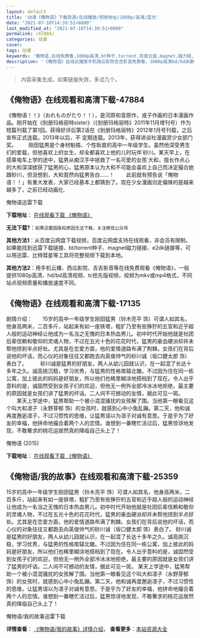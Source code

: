 ```yaml
---
layout: default
title: '动漫《俺物语》下载资源/在线播放/视频地址/1080p/高清/蓝光'
date: "2021-07-10T14:39:51+0800"
last_modified_at: "2021-07-10T14:39:51+0800"
permalink: /47884/
categories: 动漫
cover:
tags: 动漫
keywords: '俺物语,在线免费看,1080p高清,bt种子,torrent,百度云盘,magnet,磁力链,迅雷下载资源'
description: '《俺物语》在线云播放手机西瓜影院吉吉影音免费看，1080p高清bd/hd未删减完整版和tc抢先枪版，mkv/mp4格式，附带bt/torrent种子、magnet/磁力链、百度云盘、网盘资源迅雷下载链接'
---
```


>内容采集生成，如果链接失效，多试几个。


## 《俺物语》在线观看和高清下载-47884

《俺物语！！》（おれものがたり！！），是河原和音原作，或子作画的日本漫画作品。刚开始在《别册玛格丽特sister》（《别册玛格丽特》2011年11月增刊号）作为短篇刊载了第1回。获得好评后第2话在《别册玛格丽特》2012年1月号刊载，之后宣布正式连载。2013年以后，不 定期连载。2013年，获得讲谈社漫画赏少女部门奖。 　　刚田猛男是个身材魁梧、个性耿直的高中一年级学生。虽然他深受男生们的爱载，但他喜欢上的女生，却全都喜欢上他的儿时玩伴˙砂川。某天早上，在搭乘电车上学的途中，猛男从痴汉手中拯救了一名可爱的女孩˙大和，擅长作点心的大和深深掳获了猛男的心，猛男原本认为大和不可能会喜欢上自己而决定撮合她跟砂川，但没想到，大和竟然向猛男告白……！ 　　此前就有预告说「俺物语！！」有重大发表，大家已经基本上都猜到了。现在少女漫画剑走偏锋的是越来越多了，之前已经动画化.


俺物语迅雷下载

**下载地址**： [在线观看下载 《俺物语》](https://www.993dy.com//vod-detail-id-5774.html) 


**无法下载?**：`如果迅雷因版权原因无法下载，关注微信公众号 `

**其他方法1**：从百度云网盘下载视频，百度云网盘支持在线观看，非会员有限制，如果能找到迅雷下载链接、bt/torrent种子、magnet磁力链接、e2dk链接等，可以用迅雷、比特彗星等工具将完整视频下载到本地。

**其他方法2**：用手机云播、西瓜影院、吉吉影音等在线免费观看《俺物语》，一般提供1080p高清、hd/bd高清视频、tc抢先版视频，视频为mkv或mp4格式，不同站点视频质量和播放速度不同。


## 《俺物语》在线观看和高清下载-17135

剧情介绍：　　15岁的高中一年级学生刚田猛男（铃木亮平 饰）可谓人如其名，他身高两米，二百多斤，站起来有如一座铁塔，粗犷乃至有些狰狞的五官和近乎超人般的运动神经让他成为一名当之无愧的日本热血男儿。初中时代开始他就是社团后辈信赖和敬仰的灵魂人物，不过在五光十色的花花时代，猛男的豪血硬派却并未帮他捞到半点好处。尤其是在恋爱方面，他的爱情道路布满了荆棘。女孩们在背后说他的坏话，而心仪的对象往往又都跑去向英俊帅气的砂川诚（坂口健太郎 饰）表白了。  　　砂川诚是猛男的好朋友，两人从幼儿园就认识，在一起混了长达十多年之久。诚高挑沉稳，学习优秀，与猛男的性格南辕北辙。不过因为住在同一栋公寓，加上彼此的妈妈是好朋友，所以他们也稀里糊涂地搭档到了现在。令人出乎意料的是，诚固然受到女孩子们的欢迎，但他无一例外全部冷冰冰地拒绝，最主要的原因就是女孩们讲了猛男的坏话。二人间不可撼动的友情，据此可见一斑。  　　某天上学途中，猛男帮助一个被小混混骚扰的女孩解了围。当他第一眼看见这个叫大和凛子（永野芽郁 饰）的女孩时，就感到心中小兔乱蹦。第二天，他和诚再度邂逅凛子，不过习惯性的思维，让猛男误以为凛子对诚有意思。于是乎为了好友的幸福，他拼命地撮合着两个人的恋情。谁想到一番瞎忙活过后，猛男惊讶地发现，不敢奢求的桃花运居然真的降临自己头上了！


俺物语 (2015)

**下载地址**： [在线观看下载 《俺物语》](https://www.btbtdy.me/btdy/dy3728.html) 


## 《俺物语/我的故事》在线观看和高清下载-25359

15岁的高中一年级学生刚田猛男（铃木亮平 饰）可谓人如其名，他身高两米，二百多斤，站起来有如一座铁塔，粗犷乃至有些狰狞的五官和近乎超人般的运动神经让他成为一名当之无愧的日本热血男儿。初中时代开始他就是社团后辈信赖和敬仰的灵魂人物，不过在五光十色的花花时代，猛男的豪血硬派却并未帮他捞到半点好处。尤其是在恋爱方面，他的爱情道路布满了荆棘。女孩们在背后说他的坏话，而心仪的对象往往又都跑去向英俊帅气的砂川诚（坂口健太郎 饰）表白了。 砂川诚是猛男的好朋友，两人从幼儿园就认识，在一起混了长达十多年之久。诚高挑沉稳，学习优秀，与猛男的性格南辕北辙。不过因为住在同一栋公寓，加上彼此的妈妈是好朋友，所以他们也稀里糊涂地搭档到了现在。令人出乎意料的是，诚固然受到女孩子们的欢迎，但他无一例外全部冷冰冰地拒绝，最主要的原因就是女孩们讲了猛男的坏话。二人间不可撼动的友情，据此可见一斑。 某天上学途中，猛男帮助一个被小混混骚扰的女孩解了围。当他第一眼看见这个叫大和凛子（永野芽郁 饰）的女孩时，就感到心中小兔乱蹦。第二天，他和诚再度邂逅凛子，不过习惯性的思维，让猛男误以为凛子对诚有意思。于是乎为了好友的幸福，他拼命地撮合着两个人的恋情。谁想到一番瞎忙活过后，猛男惊讶地发现，不敢奢求的桃花运居然真的降临自己头上了！<!---剧情end--->


俺物语/我的故事迅雷下载

**详情查看**： [《俺物语/我的故事》详情介绍](/movie/25359/)， **查看更多**：[本站资源大全](/movie/t/all/)

